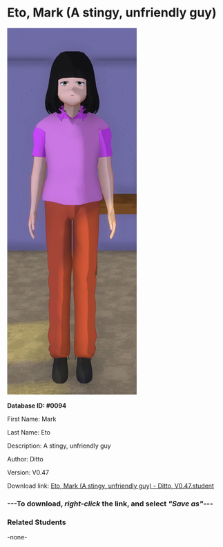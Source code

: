 # Eto, Mark (A stingy, unfriendly guy)

<img src="Files/Images/Eto, Mark (A stingy, unfriendly guy).png" title="Eto, Mark (A stingy, unfriendly guy) - Ditto, V0.47">

**Database ID: #0094**

First Name: Mark

Last Name: Eto

Description: A stingy, unfriendly guy

Author: Ditto

Version: V0.47

Download link: <a href="https://raw.githubusercontent.com/Arbiter1223/Daigaku-Gurashi-Custom-Students/master/Files/Studen%20Files/Eto%2C%20Mark%20(A%20stingy%2C%20unfriendly%20guy)%20-%20Ditto%2C%20V0.47.student">Eto, Mark (A stingy, unfriendly guy) - Ditto, V0.47.student</a>

### ---**To download, _right-click_ the link, and select _"Save as"_**---

### Related Students

-none-
